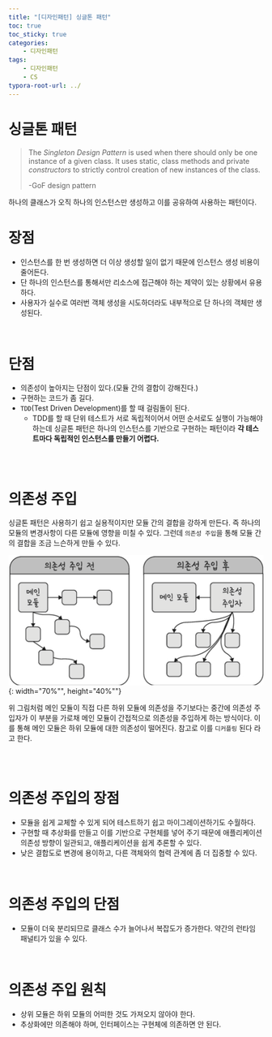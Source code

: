 ```yaml
---
title: "[디자인패턴] 싱글톤 패턴"
toc: true
toc_sticky: true
categories: 
    - 디자인패턴
tags:
    - 디자인패턴
    - CS
typora-root-url: ../
---
```


# 싱글톤 패턴

> The *Singleton Design Pattern* is used when there should only be one instance of a given class. It uses static, class methods and private *constructors* to strictly control creation of new instances of the class.
>
> -GoF design pattern

하나의 클래스가 오직 하나의 인스턴스만 생성하고 이를 공유하여 사용하는 패턴이다.









# **장점** 

* 인스턴스를 한 번 생성하면 더 이상 생성할 일이 없기 때문에 인스턴스 생성 비용이 줄어든다. 
* 단 하나의 인스턴스를 통해서만 리소스에 접근해야 하는 제약이 있는 상황에서 유용하다.
* 사용자가 실수로 여러번 객체 생성을 시도하더라도 내부적으로 단 하나의 객체만 생성된다.

<br>



# **단점** 

* 의존성이 높아지는 단점이 있다.(모듈 간의 결합이 강해진다.)
* 구현하는 코드가 좀 길다.
* `TDD`(Test Driven Development)를 할 때 걸림돌이 된다. 
    * TDD를 할 때 단위 테스트가 서로 독립적이어서 어떤 순서로도 실행이 가능해야 하는데 싱글톤 패턴은 하나의 인스턴스를 기반으로 구현하는 패턴이라 **각 테스트마다 독립적인 인스턴스를 만들기 어렵다.** 

<br>

<br>




# 의존성 주입 
싱글톤 패턴은 사용하기 쉽고 실용적이지만 모듈 간의 결합을 강하게 만든다. 즉 하나의 모듈의 변경사항이 다른 모듈에 영향을 미칠 수 있다. 그런데 `의존성 주입`을 통해 모듈 간의 결합을 조금 느슨하게 만들 수 있다. 



![img1](/assets/images/10_1.png){: width="70%"", height="40%""} 



위 그림처럼 메인 모듈이 직접 다른 하위 모듈에 의존성을 주기보다는 중간에 의존성 주입자가 이 부분을 가로채 메인 모듈이 간접적으로 의존성을 주입하게 하는 방식이다.
이를 통해 메인 모듈은 하위 모듈에 대한 의존성이 떨어진다. 참고로 이를 `디커플링` 된다 라고 한다. 

<br>

<br>



# 의존성 주입의 장점
* 모듈을 쉽게 교체할 수 있게 되어 테스트하기 쉽고 마이그레이션하기도 수월하다.
* 구현할 때 추상화를 만들고 이를 기반으로 구현체를 넣어 주기 때문에 애플리케이션 의존성 방향이 일관되고, 애플리케이션을 쉽게 추론할 수 있다.
* 낮은 결합도로 변경에 용이하고, 다른 객체와의 협력 관계에 좀 더 집중할 수 있다. 

<br>



# 의존성 주입의 단점
* 모듈이 더욱 분리되므로 클래스 수가 늘어나서 복잡도가 증가한다.
약간의 런타임 패널티가 있을 수 있다. 

<br>



# 의존성 주입 원칙
* 상위 모듈은 하위 모듈의 어떠한 것도 가져오지 않아야 한다.
* 추상화에만 의존해야 하며, 인터페이스는 구현체에 의존하면 안 된다.